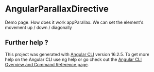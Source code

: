 # AngularParallaxDirective

Demo page. How does it work appParallax. We can set the element's movement up / down / diagonally

## Further help ?

This project was generated with [Angular CLI](https://github.com/angular/angular-cli) version 16.2.5. To get more help on the Angular CLI use ng help or go check out the [Angular CLI Overview and Command Reference page](https://angular.io/cli).
